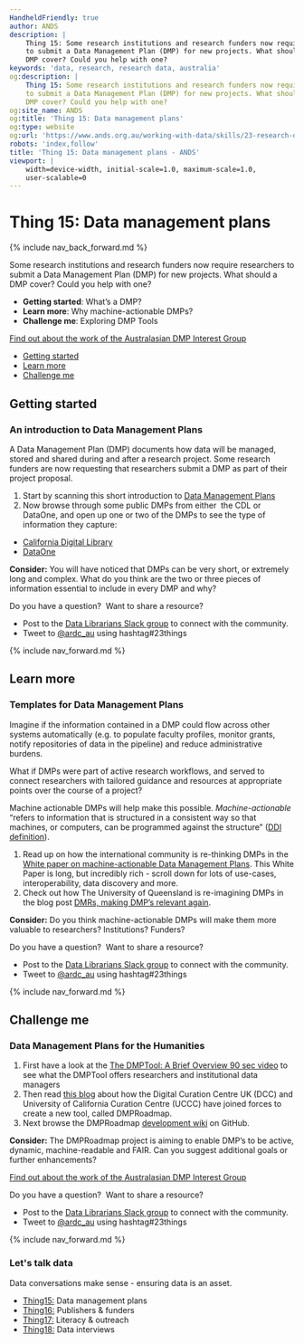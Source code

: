 ```yaml
---
HandheldFriendly: true
author: ANDS
description: |
    Thing 15: Some research institutions and research funders now require researchers
    to submit a Data Management Plan (DMP) for new projects. What should a
    DMP cover? Could you help with one?
keywords: 'data, research, research data, australia'
og:description: |
    Thing 15: Some research institutions and research funders now require researchers
    to submit a Data Management Plan (DMP) for new projects. What should a
    DMP cover? Could you help with one?
og:site_name: ANDS
og:title: 'Thing 15: Data management plans'
og:type: website
og:url: 'https://www.ands.org.au/working-with-data/skills/23-research-data-things/all23/thing-15'
robots: 'index,follow'
title: 'Thing 15: Data management plans - ANDS'
viewport: |
    width=device-width, initial-scale=1.0, maximum-scale=1.0,
    user-scalable=0
---
```

# Thing 15: Data management plans

{% include nav_back_forward.md %}

Some research institutions and research funders now require researchers
to submit a Data Management Plan (DMP) for new projects. What should a
DMP cover? Could you help with one?

-   **Getting started**: What’s a DMP?
-   **Learn more**: Why machine-actionable DMPs?
-   **Challenge me**: Exploring DMP Tools

[Find out about the work of the Australasian DMP Interest
Group](http://tiny.cc/DMP-IG)

* [Getting started](#getting-started)
* [Learn more](#learn-more)
* [Challenge me](#challenge-me)

## Getting started 

### An introduction to Data Management Plans

A Data Management Plan (DMP) documents how data will be managed, stored
and shared during and after a research project. Some research funders
are now requesting that researchers submit a DMP as part of their
project proposal.

1.  Start by scanning this short introduction to [Data Management
    Plans](https://www.ands.org.au/working-with-data/data-management/data-management-plans)
2.  Now browse through some public DMPs from either  the CDL or DataOne,
    and open up one or two of the DMPs to see the type of information
    they capture:

-   [California Digital
    Library](https://dmptool.org/public_plans "DMP tool - public DMP plans")
-   [DataOne](https://www.dataone.org/data-management-planning)

**Consider:** You will have noticed that DMPs can be very short, or
extremely long and complex. What do you think are the two or three
pieces of information essential to include in every DMP and why?

Do you have a question?  Want to share a resource?
- Post to the [Data Librarians Slack group](https://tiny.cc/data-librarians) to connect with the community.
- Tweet to [@ardc_au](https://twitter.com/ARDC_AU) using hashtag#23things

{% include nav_forward.md %}

## Learn more

### Templates for Data Management Plans

Imagine if the information contained in a DMP could flow across other
systems automatically (e.g. to populate faculty profiles, monitor
grants, notify repositories of data in the pipeline) and reduce
administrative burdens. 

What if DMPs were part of active research workflows, and served to
connect researchers with tailored guidance and resources at appropriate
points over the course of a project?

Machine actionable DMPs will help make this possible.
*Machine-actionable* “refers to information that is structured in a
consistent way so that machines, or computers, can be programmed against
the structure” ([DDI
definition](https://www.ddialliance.org/taxonomy/term/198)).

1.  Read up on how the international community is re-thinking DMPs in
    the [White paper on machine-actionable Data Management
    Plans](http://riojournal.com/articles.php?id=13086). This White
    Paper is long, but incredibly rich - scroll down for lots of
    use-cases, interoperability, data discovery and more.
2.  Check out how The University of Queensland is re-imagining DMPs in
    the blog post [DMRs, making DMP’s relevant
    again](https://web.archive.org/web/20180509004414/http://andscentral.blogspot.com.au/2017/05/dmrs-making-dmps-relevant-again.html).


**Consider:** Do you think machine-actionable DMPs will make them more
valuable to researchers? Institutions? Funders?

Do you have a question?  Want to share a resource?
- Post to the [Data Librarians Slack group](https://tiny.cc/data-librarians) to connect with the community.
- Tweet to [@ardc_au](https://twitter.com/ARDC_AU) using hashtag#23things

{% include nav_forward.md %}

## Challenge me 

### Data Management Plans for the Humanities

1.  First have a look at the [The DMPTool: A Brief Overview 90 sec
    video](https://www.youtube.com/watch?v=xT1by-p5jUw&feature=youtu.be "DMP overview video")
    to see what the DMPTool offers researchers and institutional data
    managers
2.  Then read [this
    blog](https://blog.dmptool.org/category/roadmap-project) about how
    the Digital Curation Centre UK (DCC) and University of California
    Curation Centre (UCCC) have joined forces to create a new tool,
    called DMPRoadmap.
3.  Next browse the DMPRoadmap [development
    wiki](https://github.com/DMPRoadmap/roadmap/wiki/Development-roadmap)
    on GitHub.

**Consider:** The DMPRoadmap project is aiming to enable DMP’s to be
active, dynamic, machine-readable and FAIR. Can you suggest additional
goals or further enhancements?

[Find out about the work of the Australasian DMP Interest
Group](http://tiny.cc/DMP-IG)

Do you have a question?  Want to share a resource?
- Post to the [Data Librarians Slack group](https://tiny.cc/data-librarians) to connect with the community.
- Tweet to [@ardc_au](https://twitter.com/ARDC_AU) using hashtag#23things

{% include nav_forward.md %}

### Let's talk data

Data conversations make sense - ensuring data is an asset.

-   [Thing15:](thing-15.md) Data management plans
-   [Thing16:](thing-16.md) Publishers & funders
-   [Thing17:](thing-17.md) Literacy & outreach
-   [Thing18:](thing-18.md) Data interviews
